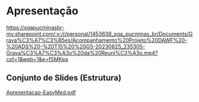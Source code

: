 # Apresentação

https://sgapucminasbr-my.sharepoint.com/:v:/r/personal/1453638_sga_pucminas_br/Documents/Grava%C3%A7%C3%B5es/Acompanhamento%20Projeto%20DAWF%20-%20ADS%20-%20T15%20%20G5-20230625_235305-Grava%C3%A7%C3%A3o%20da%20Reuni%C3%A3o.mp4?csf=1&web=1&e=fSMKea

## Conjunto de Slides (Estrutura)

[Apresentacao-EasyMed.pdf](https://github.com/ICEI-PUC-Minas-PMV-ADS/pmv-ads-2023-1-e1-proj-web-t15-e1-proj-web-t15-time5-easymed/files/11862691/Apresentacao-EasyMed.pdf)
